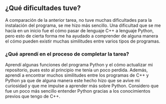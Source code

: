 ## ¿Qué dificultades tuve?
A comparación de la anterior tarea, no tuve muchas dificultades para la instalación del programa, se me hizo más sencillo.
Una dificultad que se me hacía en un inicio fue el cómo pasar de lenguaje C++ a lenguaje Python, pero esto de cierta forma me ha ayudado a comprender de alguna manera el cómo pueden existir muchas similitudes entre varios tipos de programas. 

### ¿Qué aprendí en el proceso de completar la tarea?
Aprendí algunas funciones del programa Python y el cómo actualizar mi repositorio, pues esto al principio me tenía un poco perdida. Además, aprendí a encontrar muchos similitudes entre los programas de C++ y Python ya que de alguna manera este hecho hizo que se avive mi curiosidad y que me impulse a aprender más sobre Python. Considero que fue un poco más sencillo entender Python gracias a los conocimientos previos que tengo de C++.